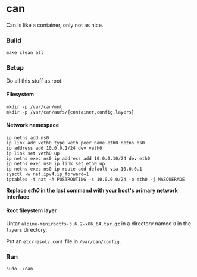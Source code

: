 can
===

Can is like a container, only not as nice.

### Build

```
make clean all
```

### Setup

Do all this stuff as root.

#### Filesystem
```
mkdir -p /var/can/mnt
mkdir -p /var/can/aufs/{container,config,layers}
```

#### Network namespace
```
ip netns add ns0
ip link add veth0 type veth peer name eth0 netns ns0
ip address add 10.0.0.1/24 dev veth0
ip link set veth0 up
ip netns exec ns0 ip address add 10.0.0.10/24 dev eth0
ip netns exec ns0 ip link set eth0 up
ip netns exec ns0 ip route add default via 10.0.0.1
sysctl -w net.ipv4.ip_forward=1
iptables -t nat -A POSTROUTING -s 10.0.0.0/24 -o eth0 -j MASQUERADE
```

**Replace *eth0* in the last command with your host's primary network interface**

#### Root fileystem layer

Untar `alpine-minirootfs-3.6.2-x86_64.tar.gz` in a directory named `0` in the `layers` directory.

Put an `etc/resolv.conf` file in `/var/can/config`.

### Run

```
sudo ./can
```


